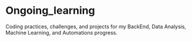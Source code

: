 # Ongoing_learning
Coding practices, challenges, and projects for my BackEnd, Data Analysis, Machine Learning, and Automations progress.
